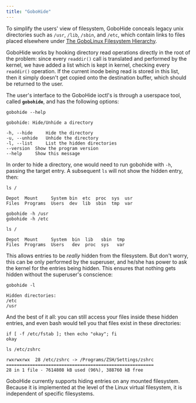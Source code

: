 ```yaml
---
title: "GoboHide"
---
```


To simplify the users' view of filesystem, GoboHide conceals legacy unix
directories such as `/usr`, `/lib`, `/sbin`, and `/etc`, which contain links to
files placed elsewhere under [The GoboLinux Filesystem
Hierarchy](/Overview/GoboLinux-Filesystem-Hierarchy/).

GoboHide works by hooking directory read operations directly in the root
of the problem: since every `readdir()` call is translated and performed
by the kernel, we have added a list which is kept in kernel, checking
every `readdir()` operation. If the current inode being read is stored in
this list, then it simply doesn't get copied onto the destination
buffer, which should be returned to the user.

The user's interface to the GoboHide ioctl's is through a userspace
tool, called **`gobohide`**, and has the following options:
```
gobohide --help

gobohide: Hide/Unhide a directory

-h, --hide     Hide the directory
-u, --unhide   Unhide the directory
-l, --list     List the hidden directories
--version  Show the program version
--help     Show this message
```

In order to hide a directory, one would need to run gobohide with `-h`,
passing the target entry. A subsequent `ls` will not show the hidden
entry, then:
```
ls /

Depot  Mount     System bin  etc  proc  sys  usr
Files  Programs  Users  dev  lib  sbin  tmp  var

gobohide -h /usr
gobohide -h /etc

ls /

Depot  Mount     System  bin  lib   sbin  tmp
Files  Programs  Users   dev  proc  sys   var
```

This allows entries to be *really* hidden from the filesystem. But don't
worry, this can be only performed by the superuser, and he/she has power
to ask the kernel for the entries being hidden. This ensures that
nothing gets hidden without the superuser's conscience:
```
gobohide -l

Hidden directories:
/etc
/usr
```

And the best of it all: you can still access your files inside these
hidden entries, and even bash would tell you that files exist in these
directories:
```fish
if [ -f /etc/fstab ]; then echo "okay"; fi
okay

ls /etc/zshrc

rwxrwxrwx  28 /etc/zshrc -> /Programs/ZSH/Settings/zshrc
========================================================
28 in 1 file - 7614808 kB used (96%), 388760 kB free
```

GoboHide currently supports hiding entries on any mounted filesystem.
Because it is implemented at the level of the Linux virtual filesystem,
it is independent of specific filesystems.
